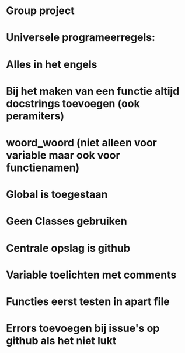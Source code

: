 # Group project

# Universele programeerregels:
# 	Alles in het engels
# 	Bij het maken van een functie altijd docstrings toevoegen (ook peramiters)
#	woord_woord (niet alleen voor variable maar ook voor functienamen)
# 	Global is toegestaan 
# 	Geen Classes gebruiken 
# 	Centrale opslag is github
# 	Variable toelichten met comments
# 	Functies eerst testen in apart file 
#	Errors toevoegen bij issue's op github als het niet lukt 
